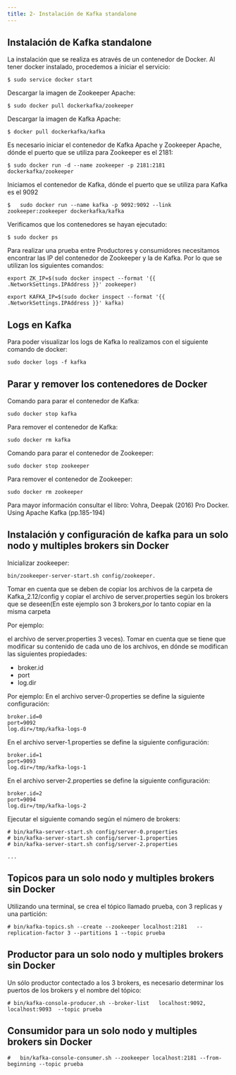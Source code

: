 ```yaml
---
title: 2- Instalación de Kafka standalone
---
```

## Instalación de Kafka standalone


La instalación que se realiza es através de un contenedor de Docker.
Al tener docker instalado, procedemos a iniciar el servicio: 
```
$ sudo service docker start
```

Descargar la imagen de Zookeeper Apache: 
```
$ sudo docker pull dockerkafka/zookeeper
```

Descargar la imagen de Kafka Apache:
```
$ docker pull dockerkafka/kafka
```
Es necesario iniciar el contenedor de Kafka Apache y Zookeeper Apache, dónde el puerto que se utiliza para Zookeeper es el 2181:
```
$ sudo docker run -d --name zookeeper -p 2181:2181 dockerkafka/zookeeper
```

Iniciamos el contenedor de Kafka, dónde el puerto que se utiliza para Kafka es el 9092
```
$ 	sudo docker run --name kafka -p 9092:9092 --link zookeeper:zookeeper dockerkafka/kafka
```

Verificamos que los contenedores se hayan ejecutado: 
```
$ sudo docker ps
```

Para realizar una prueba entre Productores y consumidores necesitamos encontrar las IP del contenedor de Zookeeper y la de Kafka. Por lo que se utilizan los siguientes comandos: 
```
export ZK_IP=$(sudo docker inspect --format '{{ .NetworkSettings.IPAddress }}' zookeeper)

export KAFKA_IP=$(sudo docker inspect --format '{{ .NetworkSettings.IPAddress }}' kafka)
```

## Logs en Kafka 
Para poder visualizar los logs de Kafka lo realizamos con el siguiente comando de docker: 
```
sudo docker logs -f kafka
```	

## Parar y remover los contenedores de Docker
Comando para parar el contenedor de Kafka: 
```	
sudo docker stop kafka
```	
Para remover el contenedor de Kafka: 
```	
sudo docker rm kafka
```	

Comando para parar el contenedor de Zookeeper: 
```	
sudo docker stop zookeeper
```	
Para remover el contenedor de Zookeeper:
```	
sudo docker rm zookeeper
```	

Para mayor información consultar el libro: Vohra, Deepak (2016) Pro Docker. Using Apache Kafka (pp.185-194)


## Instalación y configuración de kafka para un solo nodo y multiples brokers sin Docker 

Inicializar zookeeper: 
```
bin/zookeeper-server-start.sh config/zookeeper.
```



Tomar en cuenta que se deben de copiar los archivos de la carpeta de Kafka_2.12/config y copiar el archivo de server.properties según los brokers que se deseen(En este ejemplo son 3 brokers,por lo tanto copiar en la misma carpeta 

Por ejemplo: 

el archivo de server.properties 3 veces).
Tomar en cuenta que se tiene que modificar su contenido de cada uno de los archivos, en dónde se modifican las siguientes propiedades:  

- broker.id
- port
- log.dir

Por ejemplo: 
En el archivo  server-0.properties 	se define la siguiente configuración: 
```
broker.id=0
port=9092
log.dir=/tmp/kafka-logs-0
```
En el archivo  server-1.properties 	se define la siguiente configuración: 
```
broker.id=1
port=9093
log.dir=/tmp/kafka-logs-1
```
En el archivo  server-2.properties 	se define la siguiente configuración: 
```
broker.id=2
port=9094
log.dir=/tmp/kafka-logs-2
```

Ejecutar el siguiente comando según el número de brokers: 
```
# bin/kafka-server-start.sh	config/server-0.properties
# bin/kafka-server-start.sh	config/server-1.properties
# bin/kafka-server-start.sh	config/server-2.properties

...

```

## Topicos para un solo nodo y multiples brokers sin Docker 


Utilizando una terminal, se crea el tópico llamado prueba, con 3 replicas y una partición:  
```
# bin/kafka-topics.sh --create --zookeeper localhost:2181	--replication-factor 3 --partitions 1 --topic prueba
```

## Productor para un solo nodo y multiples brokers sin Docker 

Un sólo productor contectado a los 3 brokers, es necesario determinar los puertos de los brokers y el nombre del tópico: 
```
# bin/kafka-console-producer.sh	--broker-list	localhost:9092,	localhost:9093	--topic prueba 
```

## Consumidor para un solo nodo y multiples brokers sin Docker 
```
#	bin/kafka-console-consumer.sh --zookeeper localhost:2181 --from-beginning --topic prueba
```